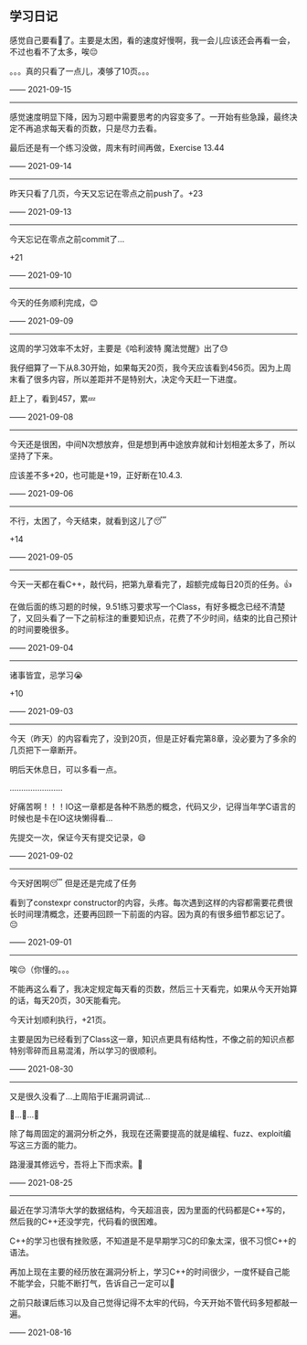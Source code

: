 ## 学习日记

感觉自己要看🤮了。主要是太困，看的速度好慢啊，我一会儿应该还会再看一会，不过也看不了太多，唉😔

。。。真的只看了一点儿，凑够了10页。。。

—— 2021-09-15

---

感觉速度明显下降，因为习题中需要思考的内容变多了。一开始有些急躁，最终决定不再追求每天看的页数，只是尽力去看。

最后还是有一个练习没做，周末有时间再做，Exercise 13.44

—— 2021-09-14

---

昨天只看了几页，今天又忘记在零点之前push了。+23

—— 2021-09-13

---

今天忘记在零点之前commit了...

+21

—— 2021-09-10

---

今天的任务顺利完成，😊

—— 2021-09-09

---

这周的学习效率不太好，主要是《哈利波特 魔法觉醒》出了😓

我仔细算了一下从8.30开始，如果每天20页，我今天应该看到456页。因为上周末看了很多内容，所以差距并不是特别大，决定今天赶一下进度。

赶上了，看到457，累💤

—— 2021-09-08

---

今天还是很困，中间N次想放弃，但是想到再中途放弃就和计划相差太多了，所以坚持了下来。

应该差不多+20，也可能是+19，正好断在10.4.3.

—— 2021-09-06

---

不行，太困了，今天结束，就看到这儿了😴

+14

—— 2021-09-05

---

今天一天都在看C++，敲代码，把第九章看完了，超额完成每日20页的任务。👍

在做后面的练习题的时候，9.51练习要求写一个Class，有好多概念已经不清楚了，又回头看了一下之前标注的重要知识点，花费了不少时间，结束的比自己预计的时间要晚很多。

—— 2021-09-04

---

诸事皆宜，忌学习😭

+10

—— 2021-09-03

---

今天（昨天）的内容看完了，没到20页，但是正好看完第8章，没必要为了多余的几页把下一章断开。

明后天休息日，可以多看一点。

.......................

好痛苦啊！！！IO这一章都是各种不熟悉的概念，代码又少，记得当年学C语言的时候也是卡在IO这块懒得看...

先提交一次，保证今天有提交记录，😄

—— 2021-09-02

---

今天好困啊😴 但是还是完成了任务

看到了constexpr constructor的内容，头疼。每次遇到这样的内容都需要花费很长时间理清概念，还要再回顾一下前面的内容。因为真的有很多细节都忘记了。😔

—— 2021-09-01

---

唉😔（你懂的。。。

不能再这么看了，我决定规定每天看的页数，然后三十天看完，如果从今天开始算的话，每天20页，30天能看完。

今天计划顺利执行，+21页。

主要是因为已经看到了Class这一章，知识点更具有结构性，不像之前的知识点都特别零碎而且易混淆，所以学习的很顺利。

—— 2021-08-30

---

又是很久没看了...上周陷于IE漏洞调试...

🐌...🐌...🐌

除了每周固定的漏洞分析之外，我现在还需要提高的就是编程、fuzz、exploit编写这三方面的能力。

路漫漫其修远兮，吾将上下而求索。💪

—— 2021-08-25

---

最近在学习清华大学的数据结构，今天超沮丧，因为里面的代码都是C++写的，然后我的C++还没学完，代码看的很困难。

C++的学习也很有挫败感，不知道是不是早期学习C的印象太深，很不习惯C++的语法。

再加上现在主要的经历放在漏洞分析上，学习C++的时间很少，一度怀疑自己能不能学会，只能不断打气，告诉自己一定可以💪

之前只敲课后练习以及自己觉得记得不太牢的代码，今天开始不管代码多短都敲一遍。

—— 2021-08-16
